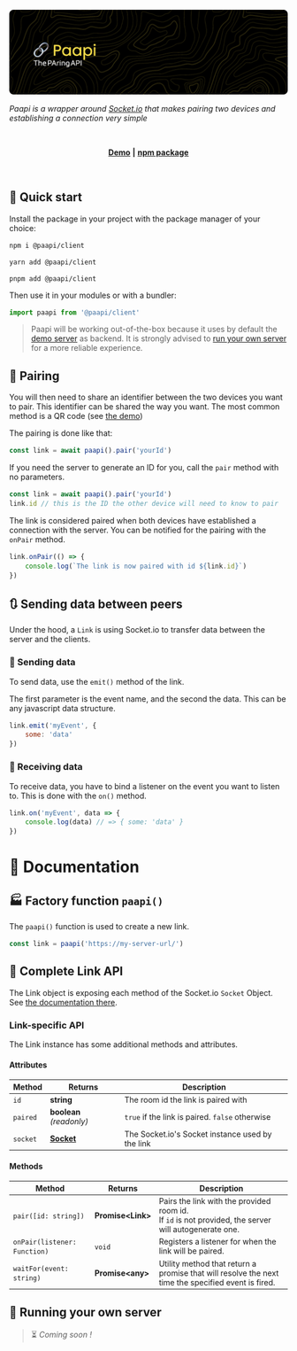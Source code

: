 ![😱 ohmyfetch](.github/banner.png)

*Paapi is a wrapper around [Socket.io](https://socket.io) that makes pairing two devices and establishing a connection
very simple*

<br>
<p align="center">
<a href="https://paapi.pnk.network/"><strong>Demo</strong></a>
<strong>|</strong>
<a href="https://www.npmjs.com/package/@paapi/client"><strong>npm package</strong></a>
</p>
<br>

## 🚀 Quick start

Install the package in your project with the package manager of your choice:

```
npm i @paapi/client
```

```
yarn add @paapi/client
```

```
pnpm add @paapi/client
```

Then use it in your modules or with a bundler:

```javascript
import paapi from '@paapi/client'
```

> Paapi will be working out-of-the-box because it uses by default the [demo server](https://paapi.pnk.network) as
> backend. It is strongly advised to [run your own server](#running-your-own-server) for a more reliable experience.

## 🔗 Pairing

You will then need to share an identifier between the two devices you want to pair. This identifier can be shared the
way you want. The most common method is a QR code (see [the demo](https://paapi.pnk.network/))

The pairing is done like that:

```javascript
const link = await paapi().pair('yourId')
```

If you need the server to generate an ID for you, call the `pair` method with no parameters.

```javascript
const link = await paapi().pair('yourId')
link.id // this is the ID the other device will need to know to pair
```

The link is considered paired when both devices have established a connection with the server. You can be notified for
the pairing with the `onPair` method.

```javascript
link.onPair(() => {
    console.log(`The link is now paired with id ${link.id}`)
})
```

## 🔃 Sending data between peers

Under the hood, a `Link` is using Socket.io to transfer data between the server and the clients.

### 📮 Sending data

To send data, use the `emit()` method of the link.

The first parameter is the event name, and the second the data. This can be any javascript data structure.

```javascript
link.emit('myEvent', {
    some: 'data'
})
```

### 📨 Receiving data

To receive data, you have to bind a listener on the event you want to listen to. This is done with the `on()` method.

```javascript
link.on('myEvent', data => {
    console.log(data) // => { some: 'data' }
})
```

# 📝 Documentation
## 🏭 Factory function `paapi()`
The `paapi()` function is used to create a new link.

```javascript
const link = paapi('https://my-server-url/')
```

## 🔗 Complete Link API

The Link object is exposing each method of the Socket.io `Socket` Object.
See [the documentation there](https://socket.io/docs/v4/client-socket-instance/).

### Link-specific API

The Link instance has some additional methods and attributes.

#### Attributes

| Method   | Returns                                                         | Description                                      |
|----------|-----------------------------------------------------------------|--------------------------------------------------|
| `id`     | **string**                                                      | The room id the link is paired with              |
| `paired` | **boolean** *(readonly)*                                        | `true` if the link is paired. `false` otherwise  |
| `socket` | **[Socket](https://socket.io/docs/v4/client-socket-instance/)** | The Socket.io's Socket instance used by the link |


#### Methods

| Method                       | Returns            | Description                                                                                              |
|------------------------------|--------------------|----------------------------------------------------------------------------------------------------------|
| `pair([id: string])`         | **Promise\<Link>** | Pairs the link with the provided room id.<br/>If `id` is not provided, the server will autogenerate one. |
| `onPair(listener: Function)` | `void`             | Registers a listener for when the link will be paired.                                                   |
| `waitFor(event: string)`     | **Promise\<any>**  | Utility method that return a promise that will resolve the next time the specified event is fired.       |

## 📡 Running your own server

> ⏳ *Coming soon !*
